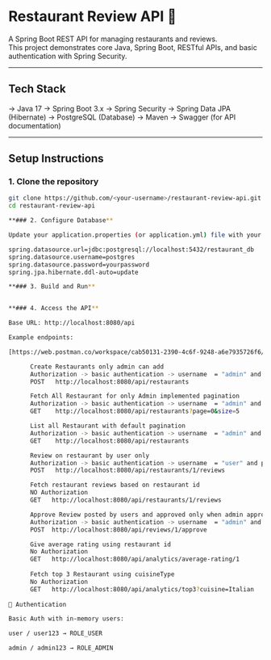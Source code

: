 # Restaurant Review API 🍴

A Spring Boot REST API for managing restaurants and reviews.  
This project demonstrates core Java, Spring Boot, RESTful APIs, and basic authentication with Spring Security.

---

## Tech Stack
-> Java 17
-> Spring Boot 3.x
-> Spring Security
-> Spring Data JPA (Hibernate)
-> PostgreSQL (Database)
-> Maven
-> Swagger (for API documentation)

---

## Setup Instructions

### 1. Clone the repository
```bash
git clone https://github.com/<your-username>/restaurant-review-api.git
cd restaurant-review-api

**### 2. Configure Database**

Update your application.properties (or application.yml) file with your PostgreSQL credentials:

spring.datasource.url=jdbc:postgresql://localhost:5432/restaurant_db
spring.datasource.username=postgres
spring.datasource.password=yourpassword
spring.jpa.hibernate.ddl-auto=update

**### 3. Build and Run**


**### 4. Access the API**

Base URL: http://localhost:8080/api

Example endpoints:

[https://web.postman.co/workspace/cab50131-2390-4c6f-9248-a6e7935726f6/collection/42350282-9f145d6f-b0a0-4cad-9e33-700826f1bdc0?action=share&source=copy-link&creator=42350282](url)

      Create Restaurants only admin can add
      Authorization -> basic authentication -> username  = "admin" and password = "admin123"
      POST   http://localhost:8080/api/restaurants

      Fetch All Restaurant for only Admin implemented pagination
      Authorization -> basic authentication -> username  = "admin" and password = "admin123"
      GET    http://localhost:8080/api/restaurants?page=0&size=5

      List all Restaurant with default pagination
      Authorization -> basic authentication -> username  = "admin" and password = "admin123"
      GET    http://localhost:8080/api/restaurants

      Review on restaurant by user only
      Authorization -> basic authentication -> username  = "user" and password = "user123"
      POST   http://localhost:8080/api/restaurants/1/reviews

      Fetch restaurant reviews based on restaurant id
      NO Authorization 
      GET   http://localhost:8080/api/restaurants/1/reviews

      Approve Review posted by users and approved only when admin approved it
      Authorization -> basic authentication -> username  = "admin" and password = "admin123"
      POST  http://localhost:8080/api/reviews/1/approve

      Give average rating using restaurant id
      No Authorization
      GET   http://localhost:8080/api/analytics/average-rating/1
  
      Fetch top 3 Restaurant using cuisineType
      No Authorization
      GET   http://localhost:8080/api/analytics/top3?cuisine=Italian
      
🔑 Authentication

Basic Auth with in-memory users:

user / user123 → ROLE_USER

admin / admin123 → ROLE_ADMIN
